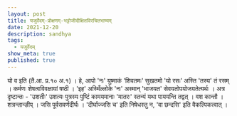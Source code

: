 ```yaml
---
layout: post
title: यजुर्वेदम्-प्रोक्षणम्-भट्टोजीदीक्षितविरचितभाष्यम्
date: 2021-12-20
description: sandhya
tags:
  - यजुर्वेदम्
show_meta: true
published: true
---
```



 यो व इति (तै.आ. प्र.१० अ.१) । हे, आपो 'नः' युष्माकं 'शिवतमः' सुखतमो 'यो रसः' अस्ति 'तस्य' तं रसम् । कर्मणः 
शेषत्वविवक्षायां षष्ठी । 'इह' अस्मिँल्लोके 'नः' अस्मान् 'भाजयत' सेवयतोपयोजयतेत्यर्थः । अत्र दृष्टान्तः - 'उशतीः' उशत्यः
पुत्रस्य पुष्टिं कामयमानाः 'मातरः' स्तन्यं यथा पाययन्ति तद्वत् । वश कान्तौ । शत्रन्तान्ङीप् । जसि पूर्वसवर्णदीर्घः । 
'दीर्घाज्जसि च' इति निषेधस्तु न, 'वा छन्दसि' इति वैकल्पिकत्वात् । 
